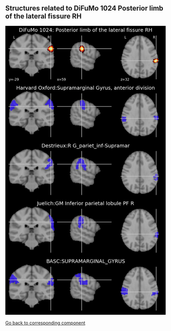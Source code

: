 


## Structures related to DiFuMo 1024 Posterior limb of the lateral fissure RH

![809](809.jpg "Structures related to DiFuMo 1024 Posterior limb of the lateral fissure RH")

[Go back to corresponding component](https://parietal-inria.github.io/DiFuMo/1024/html/809.html)